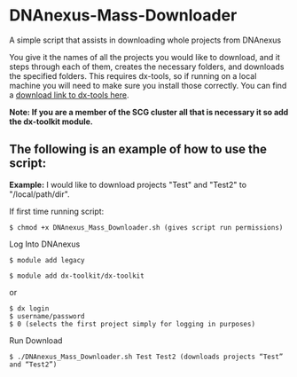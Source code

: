 # DNAnexus-Mass-Downloader
A simple script that assists in downloading whole projects from DNAnexus

You give it the names of all the projects you would like to download, and it steps through each of them, creates the necessary folders, and downloads the specified folders. This requires dx-tools, so if running on a local machine you will need to make sure you install those correctly. You can find a [download link to dx-tools here](https://wiki.dnanexus.com/downloads).

**Note: If you are a member of the SCG cluster all that is necessary it so add the dx-toolkit module.**

## The following is an example of how to use the script:

**Example:**
I would like to download projects "Test" and "Test2" to "/local/path/dir".
 
If first time running script:

  `$ chmod +x DNAnexus_Mass_Downloader.sh (gives script run permissions)`
 
Log Into DNAnexus

  `$ module add legacy`
  
  `$ module add dx-toolkit/dx-toolkit`
  
or

  ```$ source /srv/gsfs0/software/dx-toolkit/0.234.1/environment (if dx-toolkit link is broken)
  $ dx login
  $ username/password
  $ 0 (selects the first project simply for logging in purposes)
  ```
 
Run Download

  ```$ cd /local/path/dir (move to desired directory where all the files will be downloaded) 
  $ ./DNAnexus_Mass_Downloader.sh Test Test2 (downloads projects “Test” and “Test2”)
 ```
